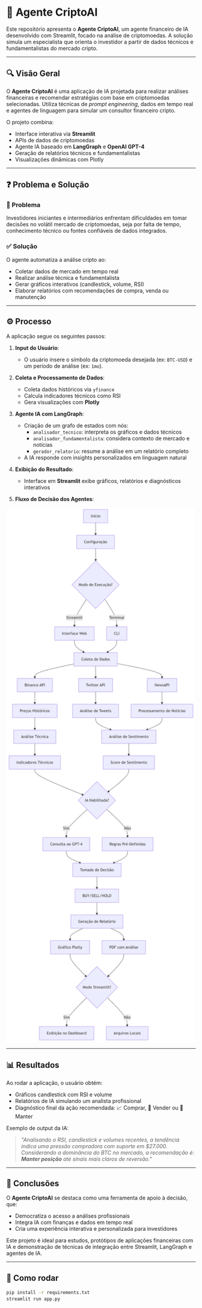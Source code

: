 # 🤖 Agente CriptoAI

Este repositório apresenta o **Agente CriptoAI**, um agente financeiro de IA desenvolvido com Streamlit, focado na análise de criptomoedas. A solução simula um especialista que orienta o investidor a partir de dados técnicos e fundamentalistas do mercado cripto.

---

## 🔍 Visão Geral

O **Agente CriptoAI** é uma aplicação de IA projetada para realizar análises financeiras e recomendar estratégias com base em criptomoedas selecionadas. Utiliza técnicas de _prompt engineering_, dados em tempo real e agentes de linguagem para simular um consultor financeiro cripto.

O projeto combina:

- Interface interativa via **Streamlit**
- APIs de dados de criptomoedas
- Agente IA baseado em **LangGraph** e **OpenAI GPT-4** 
- Geração de relatórios técnicos e fundamentalistas
- Visualizações dinâmicas com Plotly

---

## ❓ Problema e Solução

### 🔧 Problema

Investidores iniciantes e intermediários enfrentam dificuldades em tomar decisões no volátil mercado de criptomoedas, seja por falta de tempo, conhecimento técnico ou fontes confiáveis de dados integrados.

### ✅ Solução

O agente automatiza a análise cripto ao:

- Coletar dados de mercado em tempo real
- Realizar análise técnica e fundamentalista
- Gerar gráficos interativos (candlestick, volume, RSI)
- Elaborar relatórios com recomendações de compra, venda ou manutenção

---

## ⚙️ Processo

A aplicação segue os seguintes passos:

1. **Input do Usuário**:
   - O usuário insere o símbolo da criptomoeda desejada (ex: `BTC-USD`) e um período de análise (ex: `1mo`).

2. **Coleta e Processamento de Dados**:
   - Coleta dados históricos via `yfinance`
   - Calcula indicadores técnicos como RSI
   - Gera visualizações com **Plotly**

3. **Agente IA com LangGraph**:
   - Criação de um grafo de estados com nós:
     - `analisador_tecnico`: interpreta os gráficos e dados técnicos
     - `analisador_fundamentalista`: considera contexto de mercado e notícias
     - `gerador_relatorio`: resume a análise em um relatório completo
   - A IA responde com insights personalizados em linguagem natural

4. **Exibição do Resultado**:
   - Interface em **Streamlit** exibe gráficos, relatórios e diagnósticos interativos

5. **Fluxo de Decisão dos Agentes**:

<div align="center">
<img src="https://github.com/gustavoptavares/agente_cripto/blob/main/Fluxo%20Decis%C3%A3o.png" alt="Fluxo do Agente Cripto" width="500"/>
</div>

---

## 📊 Resultados

Ao rodar a aplicação, o usuário obtém:

- Gráficos candlestick com RSI e volume
- Relatórios de IA simulando um analista profissional
- Diagnóstico final da ação recomendada: 📈 Comprar, 🔻 Vender ou 🤝 Manter

Exemplo de output da IA:

> _"Analisando o RSI, candlestick e volumes recentes, a tendência indica uma pressão compradora com suporte em $27.000. Considerando a dominância do BTC no mercado, a recomendação é: **Manter posição** até sinais mais claros de reversão."_ 

---

## 🧠 Conclusões

O **Agente CriptoAI** se destaca como uma ferramenta de apoio à decisão, que:

- Democratiza o acesso a análises profissionais
- Integra IA com finanças e dados em tempo real
- Cria uma experiência interativa e personalizada para investidores

Este projeto é ideal para estudos, protótipos de aplicações financeiras com IA e demonstração de técnicas de integração entre Streamlit, LangGraph e agentes de IA.

---

## 🚀 Como rodar

```bash
pip install -r requirements.txt
streamlit run app.py
